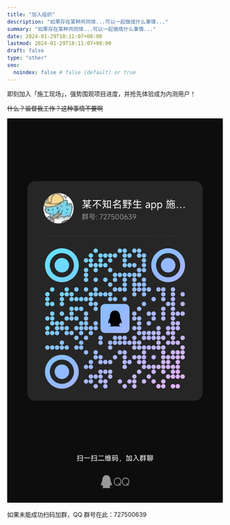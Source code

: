 ```yaml
---
title: "加入组织"
description: "如果存在某种共同体...可以一起做成什么事情..."
summary: "如果存在某种共同体...可以一起做成什么事情..."
date: 2024-01-29T18:11:07+08:00
lastmod: 2024-01-29T18:11:07+08:00
draft: false
type: "other"
seo:
  noindex: false # false (default) or true
---
```


即刻加入「施工现场」，强势围观项目进度，并抢先体验成为内测用户！

~~什么？监督我工作？这种事情不要啊~~

![加群二维码](joincode.jpg)

如果未能成功扫码加群，QQ 群号在此：727500639
